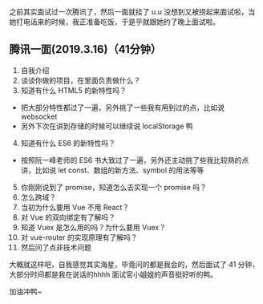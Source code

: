 之前其实面试过一次腾讯了，然后一面就挂了 u.u 没想到又被捞起来面试啦，当她打电话来的时候，我正准备吃饭，于是乎就跟她约了晚上面试啦。

## 腾讯一面(2019.3.16)（41分钟）
1. 自我介绍
2. 谈谈你做的项目，在里面负责做什么？
3. 知道有什么 HTML5 的新特性吗？
- 把大部分特性都过了一遍，另外挑了一些我有用到过的点，比如说 websocket 
- 另外下次在讲到存储的时候可以继续说 localStorage 鸭
4. 知道有什么 ES6 的新特性吗？
- 按照阮一峰老师的 ES6 书大致过了一遍，另外还主动挑了些我比较熟的点讲，比如说 let const、数组的新方法、symbol 的用法等等
5. 你刚刚说到了 promise，知道怎么去实现一个 promise 吗？
6. 怎么跨域？
7. 当初为什么要用 Vue 不用 React？
8. 对 Vue 的双向绑定有了解吗？
9. 知道 Vuex 是怎么用的吗？为什么要用 Vuex？
10. 对 vue-router 的实现原理有了解吗？
11. 然后问了点非技术问题

大概就这样吧，自我感觉其实海星，毕竟问的都是我会的，然后面试了 41 分钟，大部分时间都是我在说话的hhhh 面试官小姐姐的声音挺好听的鸭。

加油冲鸭~

